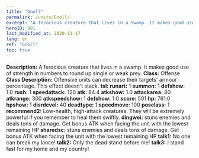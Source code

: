 ```yaml
---
title: "Gnoll"
permalink: /units/Gnoll/
excerpt: "A ferocious creature that lives in a swamp. It makes good use of strength in numbers to round up single or weak prey."
heroID: 801
last_modified_at: 2020-11-17
lang: en
ref: "Gnoll"
toc: true
---
```

 **Description:** A ferocious creature that lives in a swamp. It makes good use of strength in numbers to round up single or weak prey.
 **Class:** Offense
 **Class Description:** Offensive units can decrease their targets' armour percentage. This effect doesn't stack.
 **tsl:** 
 **runart:** 1
 **summon:** 1
 **defshow:** 1.0
 **rush:** 1
 **speedattack:** 120
 **atk:** 84.4
 **atkshow:** 1.0
 **attackarea:** 80
 **atkrange:** 300
 **atkspeedshow:** 1
 **defshow:** 1.0
 **score:** 501
 **hp:** 761.0
 **hpshow:** 1
 **disrdcvol:** 40
 **deadtype:** 1
 **speedmove:** 100
 **posclass:** 1
 **recommend2:** Low-health, high-attack creatures. They will be extremely powerful if you remember to heal them swiftly.
 **dingwei:** stuns enemies and deals tons of damage. Get bonus ATK when facing the unit with the lowest remaining HP
 **sharedsc:** stuns enemies and deals tons of damage. Get bonus ATK when facing the unit with the lowest remaining HP
 **talk1:** No one can break my lance!
 **talk2:** Only the dead stand before me!
 **talk3:** I stand fast for my home and my country!
